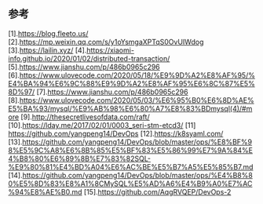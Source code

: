 ## 参考
[1].https://blog.fleeto.us/ 
[2].https://mp.weixin.qq.com/s/y1oYsmgaXPTqS0OvUIWdog
[3].https://lailin.xyz/
[4].https://xiaomi-info.github.io/2020/01/02/distributed-transaction/
[5].https://www.jianshu.com/p/486b0965c296
[6].https://www.ulovecode.com/2020/05/18/%E9%9D%A2%E8%AF%95/%E4%BA%94%E6%9C%88%E9%9D%A2%E8%AF%95%E6%8C%87%E5%8D%97/
[7].https://www.jianshu.com/p/486b0965c296
[8].https://www.ulovecode.com/2020/05/03/%E6%95%B0%E6%8D%AE%E5%BA%93/mysql/%E9%AB%98%E6%80%A7%E8%83%BDmysql(4)/#more
[9].http://thesecretlivesofdata.com/raft/
[10].https://lday.me/2017/02/01/0003_seri-stm-etcd3/
[11] https://github.com/yangpeng14/DevOps 
[12].https://k8syaml.com/
[13].https://github.com/yangpeng14/DevOps/blob/master/ops/%E8%BF%98%E5%9C%A8%E6%8B%85%E5%BF%83%E5%86%99%E7%9A%84%E4%B8%80%E6%89%8B%E7%83%82SQL-%E9%80%81%E4%BD%A04%E6%AC%BE%E5%B7%A5%E5%85%B7.md
[14].https://github.com/yangpeng14/DevOps/blob/master/ops/%E4%B8%80%E5%8D%83%E8%A1%8CMySQL%E5%AD%A6%E4%B9%A0%E7%AC%94%E8%AE%B0.md
[15].https://github.com/AqgRVQEP/DevOps-2